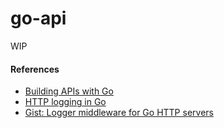 # go-api
WIP

#### References
- [Building APIs with Go](https://fernando-bandeira.medium.com/building-apis-with-go-part-1-710e677e0c0b)
- [HTTP logging in Go](https://ribice.medium.com/http-logging-in-go-344e6fca057c)
- [Gist: Logger middleware for Go HTTP servers](https://gist.github.com/blixt/01d6bdf8aa8ae57d5c72c1907b6db670)
